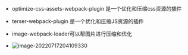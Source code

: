 - optimize-css-assets-webpack-plugin 是一个优化和压缩css资源的插件
- terser-webpack-plugin 是一个优化和压缩JS资源的插件
- image-webpack-loader可以帮图片进行压缩和优化

- ![image-20220717204109330](D:\Project\note\webpack\assets\image-20220717204109330.png)